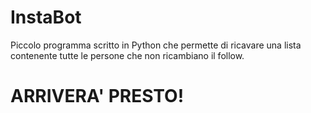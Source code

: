 # InstaBot
Piccolo programma scritto in Python che permette di ricavare una lista contenente tutte le persone che non ricambiano il follow.

# ARRIVERA' PRESTO!
